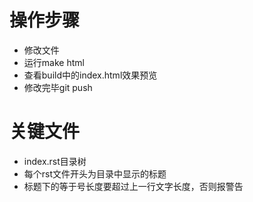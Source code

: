# 操作步骤
- 修改文件
- 运行make html 
- 查看build中的index.html效果预览
- 修改完毕git push

# 关键文件
- index.rst目录树
- 每个rst文件开头为目录中显示的标题
- 标题下的等于号长度要超过上一行文字长度，否则报警告